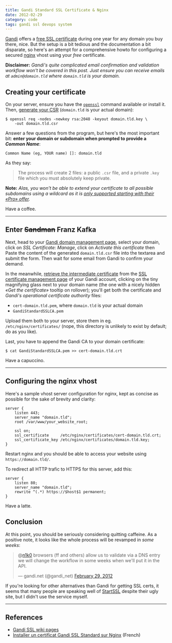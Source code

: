 ```yaml
---
title: Gandi Standard SSL Certificate & Nginx
date: 2012-02-29
category: code
tags: gandi ssl devops system
---
```


[Gandi](http://gandi.net/) offers a [free SSL certificate](http://wiki.gandi.net/en/ssl/free) during one year for any domain you buy there, nice. But the setup is a bit tedious and the documentation a bit disparate, so here's an attempt for a comprehensive howto for configuring a secured [nginx](http://nginx.org/) vhost using your *free* certificate.

**Disclaimer:** *Gandi's quite complicated email confirmation and validation workflow won't be covered in this post. Just ensure you can receive emails at `admin@domain.tld` where `domain.tld` is your domain.*

## Creating your certificate

On your server, ensure you have the [`openssl`](http://openssl.org/) command available or install it. Then, [generate your CSR](http://wiki.gandi.net/en/ssl/csr) (`domain.tld` is your actual domain):

```terminal
$ openssl req -nodes -newkey rsa:2048 -keyout domain.tld.key \
    -out domain.tld.csr
```

Answer a few questions from the program, but here's the most important bit: **enter your domain or subdomain when prompted to provide a _Common Name_**:

    Common Name (eg, YOUR name) []: domain.tld

As they say:

> The process will create 2 files: a public `.csr` file, and a private `.key` file which you must absolutely keep private.

**Note:** *Alas, you won't be able to extend your certificate to all possible subdomains using a wildcard as it is [only supported starting with their *«Pro»* offer](http://wiki.gandi.net/questions/fr/ssl/csr/multi-domaine-non-accepte).*

Have a coffee.

---

## Enter <del>Sandman</del> Franz Kafka

Next, head to your [Gandi domain management page](https://www.gandi.net/admin/domain), select your domain, click on  *SSL Certificate: Manage*, click on *Activate this certificate* then Paste the content of the generated `domain.tld.csr` file into the textarea and submit the form. Then wait for some email from Gandi to confirm your demand.

In the meanwhile, [retrieve the intermediate certificate](http://wiki.gandi.net/en/ssl/intermediate) from the [SSL certificate management page](https://www.gandi.net/admin/ssl/manage) of your Gandi account, clicking on the tiny magnifying glass next to your domain name (the one with a nicely hidden *«Get the certificate»* tooltip on rollover); you'll get both the certificate and *Gandi's operational certificate authority* files:

- `cert-domain.tld.pem`, where `domain.tld` is your actual domain
- `GandiStandardSSLCA.pem`

Upload them both to your server, store them in eg. `/etc/nginx/certificates/` (nope, this directory is unlikely to exist by default; do as you like).

Last, you have to append the Gandi CA to your domain certificate:

```terminal
$ cat GandiStandardSSLCA.pem >> cert-domain.tld.crt
```

Have a capuccino.

---

## Configuring the nginx vhost

Here's a sample vhost server configuration for nginx, kept as concise as possible for the sake of brevity and clarity:

```nginx
server {
    listen 443;
    server_name "domain.tld";
    root /var/www/your_website_root;

    ssl on;
    ssl_certificate     /etc/nginx/certificates/cert-domain.tld.crt;
    ssl_certificate_key /etc/nginx/certificates/domain.tld.key;
}
```

Restart nginx and you should be able to access your website using `https://domain.tld/`.

To redirect all HTTP trafic to HTTPS for this server, add this:

```nginx
server {
    listen 80;
    server_name "domain.tld";
    rewrite ^(.*) https://$host$1 permanent;
}
```

Have a latte.

## Conclusion

At this point, you should be seriously considering quitting caffeine. As a positive note, it looks like the whole process will be revamped in *some weeks*:

<blockquote class="twitter-tweet tw-align-center" data-in-reply-to="174864441731588096">
    <p>@<a href="https://twitter.com/n1k0">n1k0</a> browsers (ff and others) allow us to validate via a DNS entry we will change the workflow in some weeks when we'll put it in the API.</p>&mdash; gandi.net (@gandi_net) <a href="https://twitter.com/gandi_net/status/174909743612166144" data-datetime="2012-02-29T17:31:47+00:00">February 29, 2012</a>
</blockquote>

If you're looking for other alternatives than Gandi for getting SSL certs, it seems that many people are speaking well of [StartSSL](http://www.startssl.com/) despite their ugly site, but I didn't use the service myself.

---

## References

- [Gandi SSL wiki pages](http://wiki.gandi.net/en/ssl)
- [Installer un certificat Gandi SSL Standard sur Nginx](http://www.informathic.com/post/2010/12/24/installer-ssl-gandi-nginx) (French)
